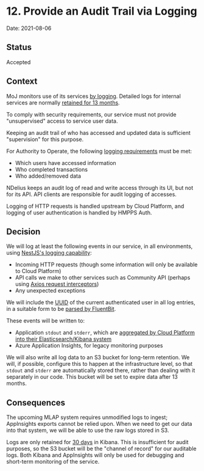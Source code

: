 # 12. Provide an Audit Trail via Logging

Date: 2021-08-06

## Status

Accepted

## Context

MoJ monitors use of its services [by logging](https://security-guidance.service.justice.gov.uk/logging-and-monitoring).
Detailed logs for internal services are normally [retained for 13 months](https://security-guidance.service.justice.gov.uk/logging-and-monitoring/#log-retention).

To comply with security requirements, our service must not provide "unsupervised" access to
service user data.

Keeping an audit trail of who has accessed and updated data is sufficient "supervision" for
this purpose.

For Authority to Operate, the following [logging requirements](https://dsdmoj.atlassian.net/wiki/spaces/NDSS/pages/3053519229/Logging+Audit) must be met:

* Which users have accessed information
* Who completed transactions
* Who added/removed data

NDelius keeps an audit log of read and write access through its UI, but not for its API. API
clients are responsible for audit logging of accesses.

Logging of HTTP requests is handled upstream by Cloud Platform, and logging of user authentication
is handled by HMPPS Auth.

## Decision

We will log at least the following events in our service, in all environments, using [NestJS's logging capability](https://javascript.plainenglish.io/how-to-use-nestjs-logger-2a9cb107bce9):

* Incoming HTTP requests (though some information will only be available to Cloud Platform)
* API calls we make to other services such as Community API (perhaps using [Axios request interceptors](https://itnext.io/advanced-nestjs-techniques-part-2-logging-outgoing-http-requests-3c75d47c5768))
* Any unexpected exceptions

We will include the [UUID](https://github.com/ministryofjustice/hmpps-auth/blob/9296135ad842e6ec01945d679666ffd46c98654a/src/main/kotlin/uk/gov/justice/digital/hmpps/oauth2server/model/UserDetail.kt) of the current authenticated user in all log entries, in a suitable form to be [parsed by FluentBit](https://docs.fluentbit.io/manual/v/1.7/concepts/data-pipeline/parser).

These events will be written to:

* Application `stdout` and `stderr`, which are [aggregated by Cloud Platform into their Elasticsearch/Kibana system](https://user-guide.cloud-platform.service.justice.gov.uk/documentation/logging-an-app/log-collection-and-storage.html#application-log-collection-and-storage)
* Azure Application Insights, for legacy monitoring purposes

We will also write all log data to an S3 bucket for long-term retention. We will, if possible, configure this to happen at the infrastructure level, so that `stdout` and `stderr` are automatically stored there, rather than dealing with it separately in our code. This bucket will be set to expire data after 13 months.
## Consequences

The upcoming MLAP system requires unmodified logs to ingest; AppInsights exports cannot be relied upon. When
we need to get our data into that system, we will be able to use the raw logs stored in S3.

Logs are only retained for [30 days](https://user-guide.cloud-platform.service.justice.gov.uk/documentation/logging-an-app/log-collection-and-storage.html#application-log-collection-and-storage) in Kibana. This is insufficient for audit purposes,
so the S3 bucket will be the "channel of record" for our auditable logs. Both Kibana and AppInsights will only be used for
debugging and short-term monitoring of the service.

